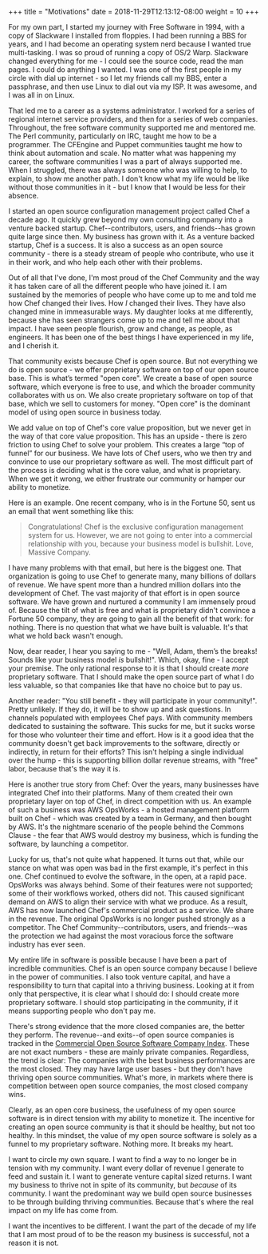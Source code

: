 +++
title = "Motivations"
date = 2018-11-29T12:13:12-08:00
weight = 10 
+++

For my own part, I started my journey with Free Software in 1994, with a copy of Slackware I installed from floppies. I had been running a BBS for years, and I had become an operating system nerd because I wanted true multi-tasking. I was so proud of running a copy of OS/2 Warp. Slackware changed everything for me - I could see the source code, read the man pages. I could do anything I wanted. I was one of the first people in my circle with dial up internet - so I let my friends call my BBS, enter a passphrase, and then use Linux to dial out via my ISP. It was awesome, and I was all in on Linux.

That led me to a career as a systems administrator. I worked for a series of regional internet service providers, and then for a series of web companies. Throughout, the free software community supported me and mentored me. The Perl community, particularly on IRC, taught me how to be a programmer. The CFEngine and Puppet communities taught me how to think about automation and scale. No matter what was happening my career, the software communities I was a part of always supported me. When I struggled, there was always someone who was willing to help, to explain, to show me another path. I don't know what my life would be like without those communities in it - but I know that I would be less for their absence.

I started an open source configuration management project called Chef a decade ago. It quickly grew beyond my own consulting company into a venture backed startup. Chef--contributors, users, and friends--has grown quite large since then. My business has grown with it. As a venture backed startup, Chef is a success. It is also a success as an open source community - there is a steady stream of people who contribute, who use it in their work, and who help each other with their problems.

Out of all that I've done, I'm most proud of the Chef Community and the way it has taken care of all the different people who have joined it. I am sustained by the memories of people who have come up to me and told me how Chef changed their lives. How *I* changed their lives. They have also changed mine in immeasurable ways. My daughter looks at me differently, because she has seen strangers come up to me and tell me about that impact. I have seen people flourish, grow and change, as people, as engineers. It has been one of the best things I have experienced in my life, and I cherish it.

That community exists because Chef is open source. But not everything we do is open source - we offer proprietary software on top of our open source base. This is what’s termed "open core". We create a base of open source software, which everyone is free to use, and which the broader community collaborates with us on. We also create proprietary software on top of that base, which we sell to customers for money. "Open core" is the dominant model of using open source in business today.

We add value on top of Chef's core value proposition, but we never get in the way of that core value proposition. This has an upside - there is zero friction to using Chef to solve your problem. This creates a large “top of funnel” for our business. We have lots of Chef users, who we then try and convince to use our proprietary software as well. The most difficult part of the process is deciding what is the core value, and what is proprietary. When we get it wrong, we either frustrate our community or hamper our ability to monetize.

Here is an example. One recent company, who is in the Fortune 50, sent us an email that went something like this: 

> Congratulations! Chef is the exclusive configuration management system for us. However, we are not going to enter into a commercial relationship with you, because your business model is bullshit. Love, Massive Company.

I have many problems with that email, but here is the biggest one. That organization is going to use Chef to generate many, many billions of dollars of revenue. We have spent more than a hundred million dollars into the development of Chef. The vast majority of that effort is in open source software. We have grown and nurtured a community I am immensely proud of. Because the tilt of what is free and what is proprietary didn't convince a Fortune 50 company, they are going to gain all the benefit of that work: for nothing. There is no question that what we have built is valuable. It's that what we hold back wasn't enough.

Now, dear reader, I hear you saying to me - "Well, Adam, them’s the breaks! Sounds like your business model *is* bullshit!". Which, okay, fine - I accept your premise. The only rational response to it is that I should create *more* proprietary software. That I should make the open source part of what I do less valuable, so that companies like that have no choice but to pay us.

Another reader: "You still benefit - they will participate in your community!". Pretty unlikely. If they do, it will be to show up and ask questions. In channels populated with employees Chef pays. With community members dedicated to sustaining the software. This sucks for me, but it sucks worse for those who volunteer their time and effort. How is it a good idea that the community doesn't get back improvements to the software, directly or indirectly, in return for their efforts? This isn't helping a single individual over the hump - this is supporting billion dollar revenue streams, with "free" labor, because that's the way it is.

Here is another true story from Chef: Over the years, many businesses have integrated Chef into their platforms. Many of them created their own proprietary layer on top of Chef, in direct competition with us. An example of such a business was AWS OpsWorks - a hosted management platform built on Chef - which was created by a team in Germany, and then bought by AWS. It's the nightmare scenario of the people behind the Commons Clause - the fear that AWS would destroy my business, which is funding the software, by launching a competitor.

Lucky for us, that's not quite what happened. It turns out that, while our stance on what was open was bad in the first example, it's perfect in this one. Chef continued to evolve the software, in the open, at a rapid pace. OpsWorks was always behind. Some of their features were not supported; some of their workflows worked, others did not. This caused significant demand on AWS to align their service with what we produce. As a result, AWS has now launched Chef's commercial product as a service. We share in the revenue. The original OpsWorks is no longer pushed strongly as a competitor. The Chef Community--contributors, users, and friends--was the protection we had against the most voracious force the software industry has ever seen.

My entire life in software is possible because I have been a part of incredible communities. Chef is an open source company because I believe in the power of communities. I also took venture capital, and have a responsibility to turn that capital into a thriving business. Looking at it from only that perspective, it is clear what I should do: I should create more proprietary software. I should stop participating in the community, if it means supporting people who don't pay me.

There's strong evidence that the more closed companies are, the better they perform. The revenue--and exits--of open source companies is tracked in the [Commercial Open Source Software Company Index](http://oss.cash/). These are not exact numbers - these are mainly private companies. Regardless, the trend is clear: The companies with the best business performances are the most closed. They may have large user bases - but they don't have thriving open source communities. What's more, in markets where there is competition between open source companies, the most closed company wins.

Clearly, as an open core business, the usefulness of my open source software is in direct tension with my ability to monetize it. The incentive for creating an open source community is that it should be healthy, but not too healthy. In this mindset, the value of my open source software is solely as a funnel to my proprietary software. Nothing more. It breaks my heart.

I want to circle my own square. I want to find a way to no longer be in tension with my community. I want every dollar of revenue I generate to feed and sustain it. I want to generate venture capital sized returns. I want my business to thrive not in spite of its community, but *because* of its community. I want the predominant way we build open source businesses to be through building thriving communities. Because that's where the real impact on my life has come from.

I want the incentives to be different. I want the part of the decade of my life that I am most proud of to be the reason my business is successful, not a reason it is not.
